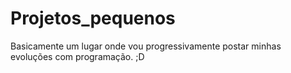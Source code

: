 # Projetos_pequenos

Basicamente um lugar onde vou progressivamente postar minhas evoluções com programação.
;D
